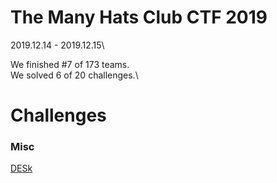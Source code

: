 # The Many Hats Club CTF 2019

2019.12.14 - 2019.12.15\

We finished #7 of 173 teams.\
We solved 6 of 20 challenges.\

# Challenges

### Misc

[DESk](misc_2/index.md)

